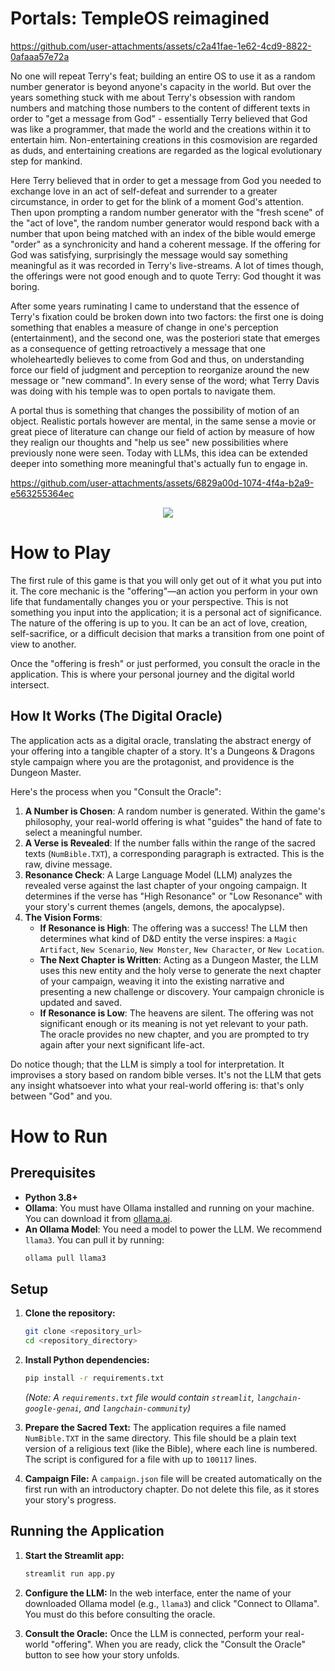 # Portals: TempleOS reimagined



https://github.com/user-attachments/assets/c2a41fae-1e62-4cd9-8822-0afaaa57e72a


No one will repeat Terry's feat; building an entire OS to use it as a random number generator is beyond anyone's capacity in the world. But over the years something stuck with me about Terry's obsession with random numbers and matching those numbers to the content of different texts in order to "get a message from God" - essentially Terry believed that God was like a programmer, that made the world and the creations within it to entertain him. Non-entertaining creations in this cosmovision are regarded as duds, and entertaining creations are regarded as the logical evolutionary step for mankind.

Here Terry believed that in order to get a message from God you needed to exchange love in an act of self-defeat and surrender to a greater circumstance, in order to get for the blink of a moment God's attention. Then upon prompting a random number generator with the "fresh scene" of the "act of love", the random number generator would respond back with a number that upon being matched with an index of the bible would emerge "order" as a synchronicity and hand a coherent message. If the offering for God was satisfying, surprisingly the message would say something meaningful as it was recorded in Terry's live-streams. A lot of times though, the offerings were not good enough and to quote Terry: God thought it was boring.

After some years ruminating I came to understand that the essence of Terry's fixation could be broken down into two factors: the first one is doing something that enables a measure of change in one's perception (entertainment), and the second one, was the posteriori state that emerges as a consequence of getting retroactively a message that one wholeheartedly believes to come from God and thus, on understanding force our field of judgment and perception to reorganize around the new message or "new command". In every sense of the word; what Terry Davis was doing with his temple was to open portals to navigate them.

A portal thus is something that changes the possibility of motion of an object. Realistic portals however are mental, in the same sense a movie or great piece of literature can change our field of action by measure of how they realign our thoughts and "help us see" new possibilities where previously none were seen. Today with LLMs, this idea can be extended deeper into something more meaningful that's actually fun to engage in.



https://github.com/user-attachments/assets/6829a00d-1074-4f4a-b2a9-e563255364ec



<p align="center">
  <img src="https://github.com/user-attachments/assets/1781a53e-a3df-42d6-b285-7b582cd441c6" />
</p>

# How to Play

The first rule of this game is that you will only get out of it what you put into it. The core mechanic is the "offering"—an action you perform in your own life that fundamentally changes you or your perspective. This is not something you input into the application; it is a personal act of significance. The nature of the offering is up to you. It can be an act of love, creation, self-sacrifice, or a difficult decision that marks a transition from one point of view to another.

Once the "offering is fresh" or just performed, you consult the oracle in the application. This is where your personal journey and the digital world intersect.

## How It Works (The Digital Oracle)

The application acts as a digital oracle, translating the abstract energy of your offering into a tangible chapter of a story. It's a Dungeons & Dragons style campaign where you are the protagonist, and providence is the Dungeon Master.

Here's the process when you "Consult the Oracle":

1.  **A Number is Chosen**: A random number is generated. Within the game's philosophy, your real-world offering is what "guides" the hand of fate to select a meaningful number.
2.  **A Verse is Revealed**: If the number falls within the range of the sacred texts (`NumBible.TXT`), a corresponding paragraph is extracted. This is the raw, divine message.
3.  **Resonance Check**: A Large Language Model (LLM) analyzes the revealed verse against the last chapter of your ongoing campaign. It determines if the verse has "High Resonance" or "Low Resonance" with your story's current themes (angels, demons, the apocalypse).
4.  **The Vision Forms**:
    *   **If Resonance is High**: The offering was a success! The LLM then determines what kind of D&D entity the verse inspires: a `Magic Artifact`, `New Scenario`, `New Monster`, `New Character`, or `New Location`.
    *   **The Next Chapter is Written**: Acting as a Dungeon Master, the LLM uses this new entity and the holy verse to generate the next chapter of your campaign, weaving it into the existing narrative and presenting a new challenge or discovery. Your campaign chronicle is updated and saved.
    *   **If Resonance is Low**: The heavens are silent. The offering was not significant enough or its meaning is not yet relevant to your path. The oracle provides no new chapter, and you are prompted to try again after your next significant life-act.

Do notice though; that the LLM is simply a tool for interpretation. It improvises a story based on random bible verses. It's not the LLM that gets any insight whatsoever into what your real-world offering is: that's only between "God" and you.

# How to Run

## Prerequisites

*   **Python 3.8+**
*   **Ollama**: You must have Ollama installed and running on your machine. You can download it from [ollama.ai](https://ollama.ai/).
*   **An Ollama Model**: You need a model to power the LLM. We recommend `llama3`. You can pull it by running:
    ```sh
    ollama pull llama3
    ```

## Setup

1.  **Clone the repository:**
    ```sh
    git clone <repository_url>
    cd <repository_directory>
    ```

2.  **Install Python dependencies:**
    ```sh
    pip install -r requirements.txt
    ```
    *(Note: A `requirements.txt` file would contain `streamlit`, `langchain-google-genai`, and `langchain-community`)*

3.  **Prepare the Sacred Text:**
    The application requires a file named `NumBible.TXT` in the same directory. This file should be a plain text version of a religious text (like the Bible), where each line is numbered. The script is configured for a file with up to `100117` lines.

4.  **Campaign File:**
    A `campaign.json` file will be created automatically on the first run with an introductory chapter. Do not delete this file, as it stores your story's progress.

## Running the Application

1.  **Start the Streamlit app:**
    ```sh
    streamlit run app.py
    ```

2.  **Configure the LLM:**
    In the web interface, enter the name of your downloaded Ollama model (e.g., `llama3`) and click "Connect to Ollama". You must do this before consulting the oracle.

3.  **Consult the Oracle:**
    Once the LLM is connected, perform your real-world "offering". When you are ready, click the "Consult the Oracle" button to see how your story unfolds.
